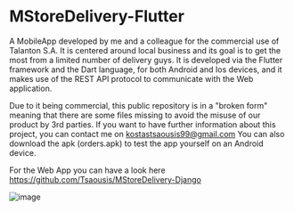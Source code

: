 # MStoreDelivery-Flutter

A MobileApp developed by me and a colleague for the commercial use of Talanton S.A. It is centered around local business and its goal is to get the most from a limited number of delivery guys. 
It is developed via the Flutter framework and the Dart language, for both Android and Ios devices, and it makes use of the REST API protocol to communicate with the Web application.

Due to it being commercial, this public repository is in a "broken form" meaning that there are some files missing to avoid the misuse of our product by 3rd parties.
If you want to have further information about this project, you can contact me on kostastsaousis99@gmail.com
You can also download the apk (orders.apk) to test the app yourself on an Android device.

For the Web App you can have a look here https://github.com/Tsaousis/MStoreDelivery-Django

![image](https://user-images.githubusercontent.com/75045818/136021428-3e8a30e1-5fd4-4a00-890d-a12d63516d0d.png)

